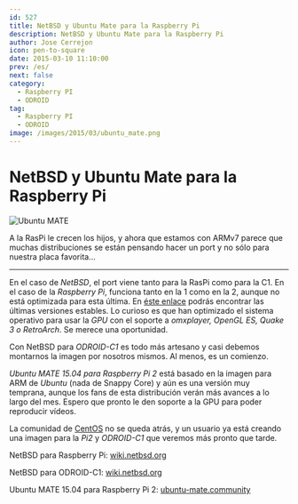```yaml
---
id: 527
title: NetBSD y Ubuntu Mate para la Raspberry Pi
description: NetBSD y Ubuntu Mate para la Raspberry Pi
author: Jose Cerrejon
icon: pen-to-square
date: 2015-03-10 11:10:00
prev: /es/
next: false
category:
  - Raspberry PI
  - ODROID
tag:
  - Raspberry PI
  - ODROID
image: /images/2015/03/ubuntu_mate.png
---
```


# NetBSD y Ubuntu Mate para la Raspberry Pi

![Ubuntu MATE](/images/2015/03/ubuntu_mate.png)

A la RasPi le crecen los hijos, y ahora que estamos con ARMv7 parece que muchas distribuciones se están pensando hacer un port y no sólo para nuestra placa favorita...

- - -
En el caso de *NetBSD*, el port viene tanto para la RasPi como para la C1. En el caso de la *Raspberry Pi*, funciona tanto en la 1 como en la 2, aunque no está optimizada para esta última. En [éste enlace](http://nyftp.netbsd.org/pub/NetBSD-daily/netbsd-7/) podrás encontrar las últimas versiones estables. Lo curioso es que han optimizado el sistema operativo para usar la *GPU* con el soporte a *omxplayer, OpenGL ES, Quake 3 o RetroArch*. Se merece una oportunidad.

Con NetBSD para *ODROID-C1* es todo más artesano y casi debemos montarnos la imagen por nosotros mismos. Al menos, es un comienzo.

*Ubuntu MATE 15.04 para Raspberry Pi 2* está basado en la imagen para ARM de *Ubuntu* (nada de Snappy Core) y aún es una versión muy temprana, aunque los fans de esta distribución verán más avances a lo largo del mes. Espero que pronto le den soporte a la GPU para poder reproducir vídeos. 

La comunidad de [CentOS](http://seven.centos.org/2015/03/centos-linux-7-and-arm/) no se queda atrás, y un usuario ya está creando una imagen para la *Pi2* y *ODROID-C1* que veremos más pronto que tarde.

NetBSD para Raspberry Pi: [wiki.netbsd.org](https://wiki.netbsd.org/ports/evbarm/raspberry_pi/)

NetBSD para ODROID-C1: [wiki.netbsd.org](https://wiki.netbsd.org/ports/evbarm/odroid-c1/)

Ubuntu MATE 15.04 para Raspberry Pi 2: [ubuntu-mate.community](https://ubuntu-mate.community/t/ubuntu-mate-15-04-for-raspberry-pi-2/517/9)
